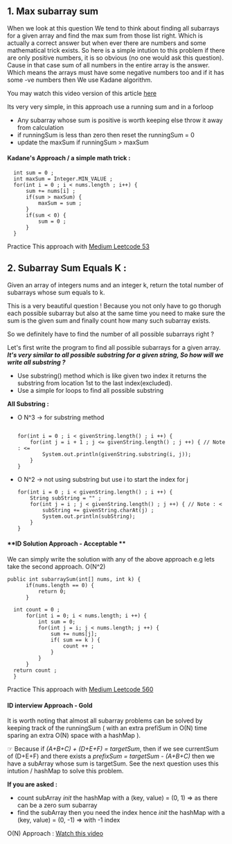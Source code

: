 ## 1. Max subarray sum

When we look at this question We tend to think about finding all subarrays for a given array and find the max sum from those list right.
Which is actually a correct answer but when ever there are numbers and some mathematical trick exists. 
So here is a simple intution to this problem if there are only positive numbers, it is so obvious (no one would ask this question). 
Cause in that case sum of all numbers in the entire array is the answer. 
Which means the arrays must have some negative numbers too and if it has some -ve numbers then We use Kadane algorithm.

You may watch this video version of this article [here](https://youtu.be/uJml2MrBCg8)

Its very very simple, in this approach use a running sum and in a forloop

* Any subarray whose sum is positive is worth keeping else throw it away from calculation
* if runningSum is less than zero then reset the runningSum = 0
* update the maxSum if runningSum > maxSum
  
#### Kadane's Approach / a simple math trick :
```
  int sum = 0 ;
  int maxSum = Integer.MIN_VALUE ;
  for(int i = 0 ; i < nums.length ; i++) {
      sum += nums[i] ;
      if(sum > maxSum) {
          maxSum = sum ;
      }
      if(sum < 0) {
          sum = 0 ;
      }
  }
```

Practice This approach with [Medium Leetcode 53](https://leetcode.com/problems/maximum-subarray)

## 2. Subarray Sum Equals K :
Given an array of integers nums and an integer k, return the total number of subarrays whose sum equals to k.

This is a very beautiful question ! Because you not only have to go thorugh each possible subarray but also at the same time you need to make sure the sum is the given sum and finally count how many such subarray exists.

So we definitely have to find the number of all possible subarrays right ?

Let's first write the program to find all possible subarrays for a given array.
**_It's very similar to all possible substring for a given string, So how will we write all substring ?_**

* Use substring() method which is like given two index it returns the substring from location 1st to the last index(excluded).
* Use a simple for loops to find all possible substring

**All Substring :**
- O N^3 -> for substring method
	```
	
	for(int i = 0 ; i < givenString.length() ; i ++) {
		for(int j = i + 1 ; j <= givenString.length() ; j ++) { // Note : <=
			System.out.println(givenString.substring(i, j));
		}
	}
	```
- O N^2 -> not using substring but use i to start the index for j
  
	```
	for(int i = 0 ; i < givenString.length() ; i ++) {
 		String subString = "" ;
		for(int j = i ; j < givenString.length() ; j ++) { // Note : <
 			subString += givenString.charAt(j) ;
			System.out.println(subString);
		}
	}
	```

#### **ID Solution Approach - Acceptable **
  We can simply write the solution with any of the above approach e.g lets take the second approach. O(N^2)
  
  ```
  public int subarraySum(int[] nums, int k) {
        if(nums.length == 0) {
            return 0;
        }
        
	int count = 0 ;
        for(int i = 0; i < nums.length; i ++) {
            int sum = 0;
            for(int j = i; j < nums.length; j ++) {
                sum += nums[j];
                if( sum == k ) {
                    count ++ ;
                }
            }
        }
  	return count ;
    }
  ```
Practice This approach with [Medium Leetcode 560](https://leetcode.com/problems/subarray-sum-equals-k)

#### **ID interview Approach - Gold**

It is worth noting that almost all subarray problems can be solved by keeping track of the runningSum ( with an extra prefiSum in O(N) time sparing an extra O(N) space with a hashMap ).

&#9758; Because if _(A+B+C) + (D+E+F) = targetSum_, then if we see currentSum of (D+E+F) and there exists a _prefixSum = targetSum - (A+B+C)_ then we have a subArray whose sum is targetSum. See the next question uses this intution / hashMap to solve this problem.

**If you are asked :**
* count subArray _init_ the hashMap with a (key, value) = (0, 1) => as there can be a zero sum subarray
* find the subArray then you need the index hence _init_ the hashMap with a (key, value) = (0, -1) => with -1 index

O(N) Approach : [Watch this video](https://www.youtube.com/shorts/x2DxTtx8pEU)
